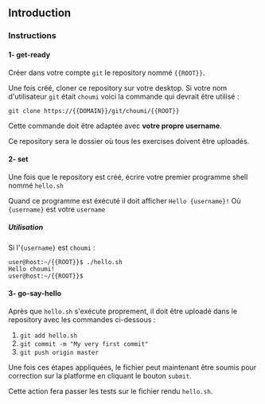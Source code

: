 ## Introduction

### Instructions

#### 1- get-ready

Créer dans votre compte `git` le repository nommé `{{ROOT}}`.

Une fois créé, cloner ce repository sur votre desktop.
Si votre nom d'utilisateur `git` était `choumi` voici la commande qui devrait être utilisé :

`git clone https://{{DOMAIN}}/git/choumi/{{ROOT}}`

Cette commande doit être adaptée avec **votre propre username**.

Ce repository sera le dossier où tous les exercises doivent être uploadés.

#### 2- set

Une fois que le repository est créé, écrire votre premier programme shell nommé `hello.sh`

Quand ce programme est éxécuté il doit afficher `Hello {username}!`
Où `{username}` est votre `username`

##### Utilisation

Si l'`{username}` est `choumi` :

```console
user@host:~/{{ROOT}}$ ./hello.sh
Hello choumi!
user@host:~/{{ROOT}}$
```

#### 3- go-say-hello

Après que `hello.sh` s'exécute proprement, il doit être uploadé dans le repository avec les commandes ci-dessous :

1. `git add hello.sh`
2. `git commit -m "My very first commit"`
3. `git push origin master`

Une fois ces étapes appliquées, le fichier peut maintenant être soumis pour correction sur la platforme en cliquant le bouton `submit`.

Cette action fera passer les tests sur le fichier rendu `hello.sh`.
